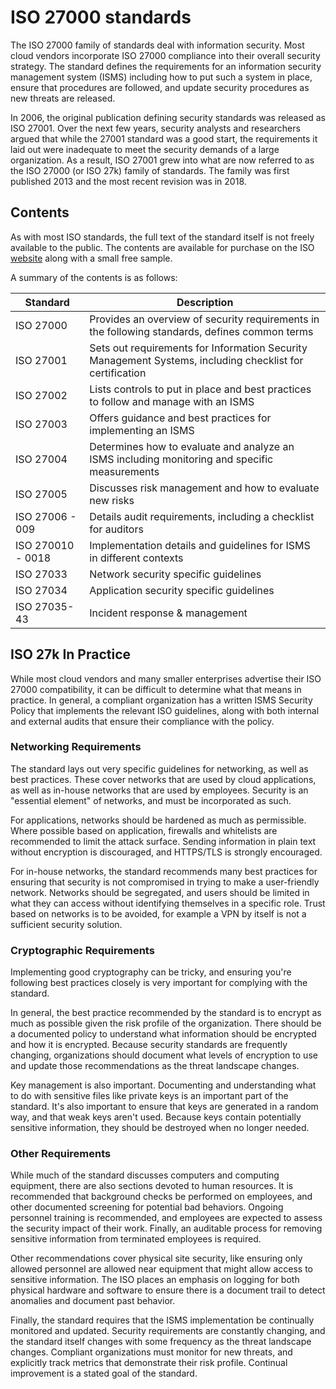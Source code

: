 # ISO 27000 standards

The ISO 27000 family of standards deal with information security. Most cloud vendors incorporate ISO 27000 compliance into their overall security strategy. The standard defines the requirements for an information security management system (ISMS) including how to put such a system in place, ensure that procedures are followed, and update security procedures as new threats are released. 

In 2006, the original publication defining security standards was released as ISO 27001. Over the next few years, security analysts and researchers argued that while the 27001 standard was a good start, the requirements it laid out were inadequate to meet the security demands of a large organization. As a result, ISO 27001 grew into what are now referred to as the ISO 27000 (or ISO 27k) family of standards. The family was first published 2013 and the most recent revision was in 2018. 

## Contents

As with most ISO standards, the full text of the standard itself is not freely available to the public. The contents are available for purchase on the ISO [website](https://www.iso.org/obp/ui/#iso:std:iso-iec:27001:ed-2:v1:en) along with a small free sample.

A summary of the contents is as follows:

| Standard      | Description |
| ----------- | ----------- |
| ISO 27000      | Provides an overview of security requirements in the following standards, defines common terms       |
| ISO 27001   | Sets out requirements for Information Security Management Systems, including checklist for certification        |
| ISO 27002   | Lists controls to put in place and best practices to follow and manage with an ISMS|
| ISO 27003   | Offers guidance and best practices for implementing an ISMS|
| ISO 27004   | Determines how to evaluate and analyze an ISMS including monitoring and specific measurements |
| ISO 27005   | Discusses risk management and how to evaluate new risks|
| ISO 27006 - 009  | Details audit requirements, including a checklist for auditors        |
| ISO 270010 - 0018   | Implementation details and guidelines for ISMS in different contexts       |
| ISO 27033   | Network security specific guidelines        |
| ISO 27034   | Application security specific guidelines        |
| ISO 27035- 43   | Incident response & management        |

## ISO 27k In Practice

While most cloud vendors and many smaller enterprises advertise their ISO 27000 compatibility, it can be difficult to determine what that means in practice. In general, a compliant organization has a written ISMS Security Policy that implements the relevant ISO guidelines, along with both internal and external audits that ensure their compliance with the policy.

### Networking Requirements

The standard lays out very specific guidelines for networking, as well as best practices. These cover networks that are used by cloud applications, as well as in-house networks that are used by employees. Security is an "essential element" of networks, and must be incorporated as such.

For applications, networks should be hardened as much as permissible. Where possible based on application, firewalls and whitelists are recommended to limit the attack surface. Sending information in plain text without encryption is discouraged, and HTTPS/TLS is strongly encouraged.

For in-house networks, the standard recommends many best practices for ensuring that security is not compromised in trying to make a user-friendly network. Networks should be segregated, and users should be limited in what they can access without identifying themselves in a specific role. Trust based on networks is to be avoided, for example a VPN by itself is not a sufficient security solution.

### Cryptographic Requirements

Implementing good cryptography can be tricky, and ensuring you're following best practices closely is very important for complying with the standard.

In general, the best practice recommended by the standard is to encrypt as much as possible given the risk profile of the organization. There should be a documented policy to understand what information should be encrypted and how it is encrypted. Because security standards are frequently changing, organizations should document what levels of encryption to use and update those recommendations as the threat landscape changes.

Key management is also important. Documenting and understanding what to do with sensitive files like private keys is an important part of the standard. It's also important to ensure that keys are generated in a random way, and that weak keys aren't used. Because keys contain potentially sensitive information, they should be destroyed when no longer needed.


### Other Requirements

While much of the standard discusses computers and computing equipment, there are also sections devoted to human resources. It is recommended that background checks be performed on employees, and other documented screening for potential bad behaviors. Ongoing personnel training is recommended, and employees are expected to assess the security impact of their work. Finally, an auditable process for removing sensitive information from terminated employees is required.

Other recommendations cover physical site security, like ensuring only allowed personnel are allowed near equipment that might allow access to sensitive information. The ISO places an emphasis on logging for both physical hardware and software to ensure there is a document trail to detect anomalies and document past behavior.


Finally, the standard requires that the ISMS implementation be continually monitored and updated. Security requirements are constantly changing, and the standard itself changes with some frequency as the threat landscape changes. Compliant organizations must monitor for new threats, and explicitly track metrics that demonstrate their risk profile. Continual improvement is a stated goal of the standard.

